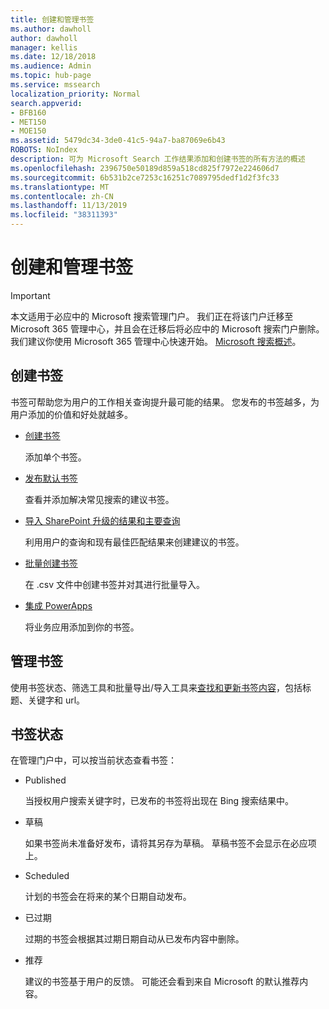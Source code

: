 ```yaml
---
title: 创建和管理书签
ms.author: dawholl
author: dawholl
manager: kellis
ms.date: 12/18/2018
ms.audience: Admin
ms.topic: hub-page
ms.service: mssearch
localization_priority: Normal
search.appverid:
- BFB160
- MET150
- MOE150
ms.assetid: 5479dc34-3de0-41c5-94a7-ba87069e6b43
ROBOTS: NoIndex
description: 可为 Microsoft Search 工作结果添加和创建书签的所有方法的概述
ms.openlocfilehash: 2396750e50189d859a518cd825f7972e224606d7
ms.sourcegitcommit: 6b531b2ce7253c16251c7089795dedf1d2f3fc33
ms.translationtype: MT
ms.contentlocale: zh-CN
ms.lasthandoff: 11/13/2019
ms.locfileid: "38311393"
---
```

# <a name="create-and-manage-bookmarks"></a>创建和管理书签

> [!IMPORTANT]
> 本文适用于必应中的 Microsoft 搜索管理门户。 我们正在将该门户迁移至 Microsoft 365 管理中心，并且会在迁移后将必应中的 Microsoft 搜索门户删除。 我们建议你使用 Microsoft 365 管理中心快速开始。 [Microsoft 搜索概述](overview-microsoft-search.md)。
    
## <a name="create-bookmarks"></a>创建书签

书签可帮助您为用户的工作相关查询提升最可能的结果。 您发布的书签越多，为用户添加的价值和好处就越多。
  
- [创建书签](create-bookmarks.md)
    
    添加单个书签。
    
- [发布默认书签](publish-default-bookmarks.md)
    
    查看并添加解决常见搜索的建议书签。
    
- [导入 SharePoint 升级的结果和主要查询](import-sharepoint-promoted-results-and-top-queries.md)
    
    利用用户的查询和现有最佳匹配结果来创建建议的书签。
    
- [批量创建书签](bulk-create-bookmarks.md)
    
    在 .csv 文件中创建书签并对其进行批量导入。
    
- [集成 PowerApps](integrate-powerapps.md)
    
    将业务应用添加到你的书签。
    
## <a name="manage-bookmarks"></a>管理书签

使用书签状态、筛选工具和批量导出/导入工具来[查找和更新书签内容](manage-bookmarks.md)，包括标题、关键字和 url。
  
## <a name="bookmark-status"></a>书签状态

在管理门户中，可以按当前状态查看书签：
  
- Published
    
    当授权用户搜索关键字时，已发布的书签将出现在 Bing 搜索结果中。
    
- 草稿
    
    如果书签尚未准备好发布，请将其另存为草稿。 草稿书签不会显示在必应项上。
    
- Scheduled
    
    计划的书签会在将来的某个日期自动发布。
    
- 已过期
    
    过期的书签会根据其过期日期自动从已发布内容中删除。
    
- 推荐
    
    建议的书签基于用户的反馈。 可能还会看到来自 Microsoft 的默认推荐内容。

  

